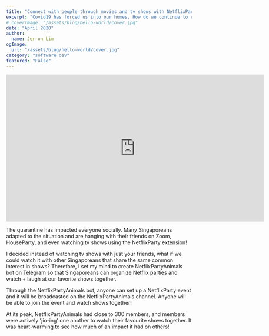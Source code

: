 ```yaml
---
title: "Connect with people through movies and tv shows with NetflixPartyAnimals"
excerpt: "Covid19 has forced us into our homes. How do we continue to create new relationships?"
# coverImage: "/assets/blog/hello-world/cover.jpg"
date: "April 2020"
author:
  name: Jerron Lim
ogImage:
  url: "/assets/blog/hello-world/cover.jpg"
category: "software dev"
featured: "False"
---
```


<p style="text-align:center"><iframe width="700" height="400" src="https://www.youtube.com/embed/_HOuLnuYf4Q" frameborder="0" allow="accelerometer; autoplay; clipboard-write; encrypted-media; gyroscope; picture-in-picture" allowfullscreen></iframe></p>

The quarantine has impacted everyone socially. Many Singaporeans adapted to the situation and are hanging with their friends on Zoom, HouseParty, and even watching tv shows using the NetflixParty extension!

I decided instead of watching tv shows with just your friends, what if we could watch it with other Singaporeans that share the same common interest in shows? Therefore, I set my mind to create NetflixPartyAnimals bot on Telegram so that Singaporeans can organize Netflix parties and watch + laugh at our favorite shows together.

Through the NetflixPartyAnimals bot, anyone can set up a NetflixParty event and it will be broadcasted on the NetflixPartyAnimals channel. Anyone will be able to join the event and watch shows together!

At its peak, NetflixPartyAnimals had close to 300 members, and members were actively 'jio-ing' one another to watch their favourite shows together. It was heart-warming to see how much of an impact it had on others!
